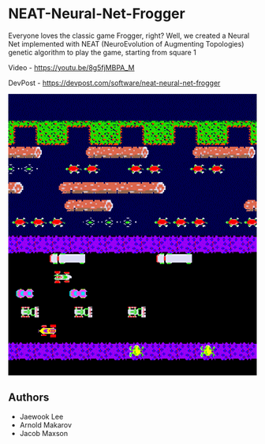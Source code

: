 # NEAT-Neural-Net-Frogger
Everyone loves the classic game Frogger, right? Well, we created a Neural Net implemented with NEAT (NeuroEvolution of Augmenting Topologies) genetic algorithm to play the game, starting from square 1

Video - https://youtu.be/8g5fjMBPA_M

DevPost - https://devpost.com/software/neat-neural-net-frogger

![Image of Frogger](FroggerThumbnail.PNG)

## Authors
- Jaewook Lee
- Arnold Makarov
- Jacob Maxson

